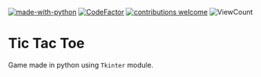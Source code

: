 [![made-with-python](https://img.shields.io/static/v1?label=Made%20with&message=Python&logo=python&labelColor=FFD745&color=3475A7)](https://www.python.org/)
[![CodeFactor](https://www.codefactor.io/repository/github/sourhub226/tic-tac-toe-python/badge)](https://www.codefactor.io/repository/github/sourhub226/tic-tac-toe-python)
[![contributions welcome](https://img.shields.io/badge/contributions-welcome-brightgreen.svg?style=flat)](https://github.com/sourhub226/tic-tac-toe-python/issues)
![ViewCount](https://views.whatilearened.today/views/github/sourhub226/tic-tac-toe-python.svg)

# Tic Tac Toe 

Game made in python using `Tkinter` module.
